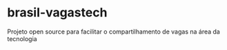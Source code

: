 # brasil-vagastech
Projeto open source para facilitar o compartilhamento de vagas na área da tecnologia
